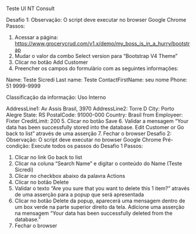 Teste UI NT Consult 


Desafio 1:
Observação:
O script deve executar no browser Google Chrome
Passos:
1. Acessar a página:
https://www.grocerycrud.com/v1.x/demo/my_boss_is_in_a_hurry/bootstrap
2. Mudar o valor da combo Select version para “Bootstrap V4 Theme”
3. Clicar no botão Add Customer
4. Preencher os campos do formulário com as seguintes informações:

Name: Teste Sicredi
Last name: Teste
ContactFirstName: seu nome
Phone: 51 9999-9999

Classificação da informação: Uso Interno

AddressLine1: Av Assis Brasil, 3970
AddressLine2: Torre D
City: Porto Alegre
State: RS
PostalCode: 91000-000
Country: Brasil
from Employeer: Fixter
CreditLimit: 200
5. Clicar no botão Save
6. Validar a mensagem “Your data has been successfully stored into the database. Edit
Customer or Go back to list” através de uma asserção
7. Fechar o browser
Desafio 2:
Observação:
O script deve executar no browser Google Chrome
Pré-condição:
Execute todos os passos do Desafio 1
Passos:
1. Clicar no link Go back to list
2. Clicar na coluna “Search Name” e digitar o conteúdo do Name (Teste Sicredi)
3. Clicar no checkbox abaixo da palavra Actions
4. Clicar no botão Delete
5. Validar o texto “Are you sure that you want to delete this 1 item?” através de uma
asserção para a popup que será apresentada
6. Clicar no botão Delete da popup, aparecerá uma mensagem dentro de um box verde
na parte superior direito da tela. Adicione uma asserção na mensagem “Your data has
been successfully deleted from the database.”
7. Fechar o browser

